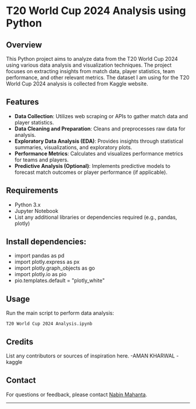 

# T20 World Cup 2024 Analysis using Python


## Overview
This Python project aims to analyze data from the T20 World Cup 2024 using various data analysis and visualization techniques. The project focuses on extracting insights from match data, player statistics, team performance, and other relevant metrics.
The dataset I am using for the T20 World Cup 2024 analysis is collected from Kaggle website.

## Features
- **Data Collection**: Utilizes web scraping or APIs to gather match data and player statistics.
- **Data Cleaning and Preparation**: Cleans and preprocesses raw data for analysis.
- **Exploratory Data Analysis (EDA)**: Provides insights through statistical summaries, visualizations, and exploratory plots.
- **Performance Metrics**: Calculates and visualizes performance metrics for teams and players.
- **Predictive Analysis (Optional)**: Implements predictive models to forecast match outcomes or player performance (if applicable).

## Requirements
- Python 3.x
- Jupyter Notebook
- List any additional libraries or dependencies required (e.g., pandas, plotly)


## Install dependencies:
 
   - import pandas as pd
   - import plotly.express as px
   - import plotly.graph_objects as go
   - import plotly.io as pio
   - pio.templates.default = "plotly_white"

## Usage
 Run the main script to perform data analysis:
   ```
   T20 World Cup 2024 Analysis.ipynb
   ```


## Credits
List any contributors or sources of inspiration here.
 -AMAN KHARWAL
 -kaggle

## Contact
For questions or feedback, please contact [Nabin Mahanta](imnabin18@gmail.com).

---

